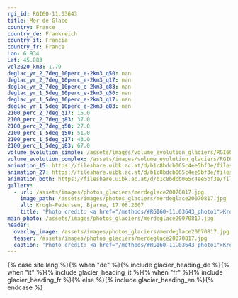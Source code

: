 ```yaml
---
rgi_id: RGI60-11.03643
title: Mer de Glace
country: France
country_de: Frankreich
country_it: Francia
country_fr: France
Lon: 6.934
Lat: 45.883
vol2020_km3: 1.79
deglac_yr_2_7deg_10perc_e-2km3_q50: nan
deglac_yr_2_7deg_10perc_e-2km3_q17: nan
deglac_yr_2_7deg_10perc_e-2km3_q83: nan
deglac_yr_1_5deg_10perc_e-2km3_q50: nan
deglac_yr_1_5deg_10perc_e-2km3_q17: nan
deglac_yr_1_5deg_10perc_e-2km3_q83: nan
2100_perc_2_7deg_q17: 15.0
2100_perc_2_7deg_q83: 37.0
2100_perc_2_7deg_q50: 27.0
2100_perc_1_5deg_q50: 51.0
2100_perc_1_5deg_q17: 43.0
2100_perc_1_5deg_q83: 67.0
volume_evolution_simple: /assets/images/volume_evolution_glaciers/RGI60-11.03643_simple_en.png
volume_evolution_complex: /assets/images/volume_evolution_glaciers/RGI60-11.03643_complex_en.png
animation_15: https://fileshare.uibk.ac.at/d/b1c8bdcb065c4ee5bf3e/files/?p=%2FRGI60-11.03643_%2B1.5%C2%B0C.mp4&dl=1
animation_27: https://fileshare.uibk.ac.at/d/b1c8bdcb065c4ee5bf3e/files/?p=%2FRGI60-11.03643_%2B2.7%C2%B0C.mp4&dl=1
animation_both: https://fileshare.uibk.ac.at/d/b1c8bdcb065c4ee5bf3e/files/?p=%2FRGI60-11.03643_both.mp4&dl=1
gallery:
  - url: /assets/images/photos_glaciers/merdeglace20070817.jpg
    image_path: /assets/images/photos_glaciers/merdeglace20070817.jpg
    alt: Krogh-Pedersen, Bjarne, 17.08.2007
    title: 'Photo credit: <a href="/methods/#RGI60-11.03643_photo1">Krogh-Pedersen, Bjarne, 17.08.2007</a>'
main_photo: /assets/images/photos_glaciers/merdeglace20070817.jpg
header:
  overlay_image: /assets/images/photos_glaciers/merdeglace20070817.jpg
  teaser: /assets/images/photos_glaciers/merdeglace20070817.jpg
  caption: 'Photo credit: <a href="/methods/#RGI60-11.03643_photo1">Krogh-Pedersen, Bjarne, 17.08.2007</a>'
---
```

{% case site.lang %}{% when "de" %}{% include glacier_heading_de %}{% when "it" %}{% include glacier_heading_it %}{% when "fr" %}{% include glacier_heading_fr %}{% else %}{% include glacier_heading_en %}{% endcase %}